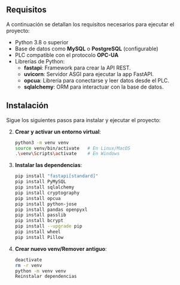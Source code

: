 ## Requisitos

A continuación se detallan los requisitos necesarios para ejecutar el proyecto:

- Python 3.8 o superior
- Base de datos como **MySQL** o **PostgreSQL** (configurable)
- PLC compatible con el protocolo **OPC-UA**
- Librerías de Python:
  - **fastapi**: Framework para crear la API REST.
  - **uvicorn**: Servidor ASGI para ejecutar la app FastAPI.
  - **opcua**: Librería para conectarse y leer datos desde el PLC.
  - **sqlalchemy**: ORM para interactuar con la base de datos.

## Instalación

Sigue los siguientes pasos para instalar y ejecutar el proyecto:


2. **Crear y activar un entorno virtual**:
    ```bash
    python3 -m venv venv
    source venv/bin/activate   # En Linux/MacOS
    .\venv\Scripts\activate    # En Windows
    ```
3. **Instalar las dependencias**:
    ```bash
    pip install "fastapi[standard]"
    pip install PyMySQL
    pip install sqlalchemy
    pip install cryptography
    pip install opcua
    pip install python-jose
    pip install pandas openpyxl
    pip install passlib
    pip install bcrypt
    pip install --upgrade pip
    pip install wheel
    pip install Pillow
    ```

4. **Crear nuevo venv/Remover antiguo**:
    ```bash
    deactivate
    rm -r venv
    python -m venv venv
    Reinstalar dependencias
    ```